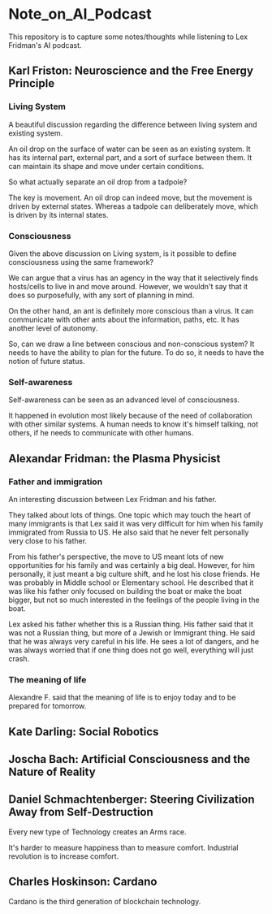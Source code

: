 # Note_on_AI_Podcast
This repository is to capture some notes/thoughts while listening to Lex Fridman's AI podcast.

## Karl Friston: Neuroscience and the Free Energy Principle

### Living System
A beautiful discussion regarding the difference between living system and existing system.  

An oil drop on the surface of water can be seen as an existing system. It has its internal part,
external part, and a sort of surface between them. It can maintain its shape and move under certain conditions.  

So what actually separate an oil drop from a tadpole?

The key is movement. An oil drop can indeed move, but the movement is driven by external states. 
Whereas a tadpole can deliberately move, which is driven by its internal states. 

### Consciousness
Given the above discussion on Living system, is it possible to define consciousness using the same framework?

We can argue that a virus has an agency in the way that it selectively finds hosts/cells to live in and move around.
However, we wouldn't say that it does so purposefully, with any sort of planning in mind.

On the other hand, an ant is definitely more conscious than a virus. It can communicate with other ants
about the information, paths, etc. It has another level of autonomy.

So, can we draw a line between conscious and non-conscious system? 
It needs to have the ability to plan for the future. To do so, it needs to have the notion of future status.

### Self-awareness
Self-awareness can be seen as an advanced level of consciousness.

It happened in evolution most likely because of the need of collaboration with other similar systems.
A human needs to know it's himself talking, not others, if he needs to communicate with other humans.  


## Alexandar Fridman: the Plasma Physicist

### Father and immigration
An interesting discussion between Lex Fridman and his father. 

They talked about lots of things. One topic which may touch the heart of many immigrants is that Lex said it was very 
difficult for him when his family immigrated from Russia to US. He also said that he never felt personally very close to his father. 

From his father's perspective, the move to US meant lots of new opportunities for his family and was certainly a big deal. 
However, for him personally, it just meant a big culture shift, and he lost his close friends. He was probably in Middle 
school or Elementary school. He described that it was like his father only focused on building the boat or make the boat
bigger, but not so much interested in the feelings of the people living in the boat.

Lex asked his father whether this is a Russian thing. His father said that it was not a Russian thing, but more of a Jewish 
or Immigrant thing. He said that he was always very careful in his life. He sees a lot of dangers, and he was always worried that
if one thing does not go well, everything will just crash.

### The meaning of life
Alexandre F. said that the meaning of life is to enjoy today and to be prepared for tomorrow.

## Kate Darling: Social Robotics

## Joscha Bach: Artificial Consciousness and the Nature of Reality

## Daniel Schmachtenberger: Steering Civilization Away from Self-Destruction
Every new type of Technology creates an Arms race.

It's harder to measure happiness than to measure comfort. Industrial revolution is to increase comfort.

## Charles Hoskinson: Cardano
Cardano is the third generation of blockchain technology.